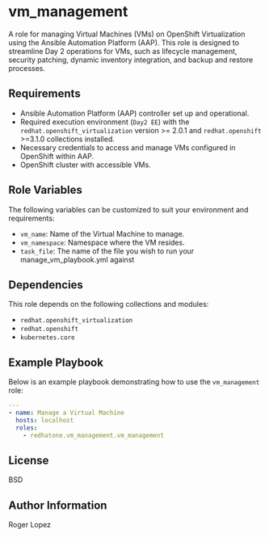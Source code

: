 vm_management
=========

A role for managing Virtual Machines (VMs) on OpenShift Virtualization using the
Ansible Automation Platform (AAP). This role is designed to streamline Day 2
operations for VMs, such as lifecycle management, security patching, dynamic
inventory integration, and backup and restore processes.

Requirements
------------

- Ansible Automation Platform (AAP) controller set up and operational.
- Required execution environment (`Day2 EE`) with the
  `redhat.openshift_virtualization` version >= 2.0.1  and `redhat.openshift` >=3.1.0 collections installed.
- Necessary credentials to access and manage VMs configured in OpenShift within AAP.
- OpenShift cluster with accessible VMs.

Role Variables
--------------

The following variables can be customized to suit your environment and
requirements:

- `vm_name`: Name of the Virtual Machine to manage.
- `vm_namespace`: Namespace where the VM resides.
- `task_file`: The name of the file you wish to run your manage_vm_playbook.yml against

Dependencies
------------

This role depends on the following collections and modules:
- `redhat.openshift_virtualization`
- `redhat.openshift`
- `kubernetes.core`


Example Playbook
----------------

Below is an example playbook demonstrating how to use the `vm_management` role:

```yaml
---
- name: Manage a Virtual Machine
  hosts: localhost
  roles:
    - redhatone.vm_management.vm_management
```

License
-------

BSD

Author Information
------------------

Roger Lopez

